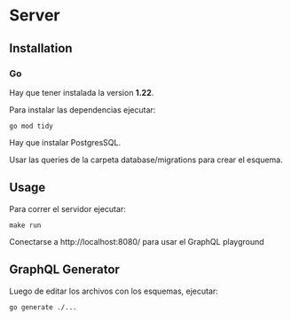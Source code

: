 # Server

## Installation

### Go
Hay que tener instalada la version **1.22**.

Para instalar las dependencias ejecutar:
```
go mod tidy
```

Hay que instalar PostgresSQL.

Usar las queries de la carpeta database/migrations para crear el esquema.

## Usage

Para correr el servidor ejecutar:
```
make run
```

Conectarse a http://localhost:8080/ para usar el GraphQL playground

## GraphQL Generator
Luego de editar los archivos con los esquemas, ejecutar:
```
go generate ./...
```
